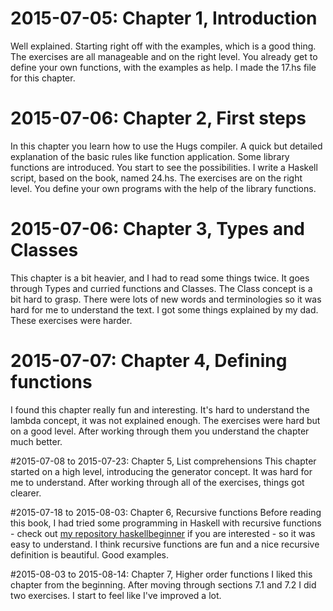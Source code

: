 # 2015-07-05: Chapter 1, Introduction
Well explained. Starting right off with the examples, which is a good thing.
The exercises are all manageable and on the right level. You already get to define your own functions, with the examples as help.
I made the 17.hs file for this chapter.

# 2015-07-06: Chapter 2, First steps
In this chapter you learn how to use the Hugs compiler. A quick but detailed explanation of the basic rules like function application.
Some library functions are introduced. You start to see the possibilities. I write a Haskell script, based on the book, named 24.hs.
The exercises are on the right level. You define your own programs with the help of the library functions.

# 2015-07-06: Chapter 3, Types and Classes
This chapter is a bit heavier, and I had to read some things twice. It goes through Types and curried functions and Classes.
The Class concept is a bit hard to grasp. There were lots of new words and terminologies so it was hard for me to understand the text.
I got some things explained by my dad.
These exercises were harder.

# 2015-07-07: Chapter 4, Defining functions
I found this chapter really fun and interesting. It's hard to understand the lambda concept, it was not explained enough.
The exercises were hard but on a good level. After working through them you understand the chapter much better.

#2015-07-08 to 2015-07-23: Chapter 5, List comprehensions
This chapter started on a high level, introducing the generator concept. It was hard for me to understand.
After working through all of the exercises, things got clearer.

#2015-07-18 to 2015-08-03: Chapter 6, Recursive functions
Before reading this book, I had tried some programming in Haskell with recursive functions - check out [my repository haskellbeginner](https://github.com/juliajansson/haskellbeginner) if you are interested - so it was easy to understand. I think recursive functions are fun and a nice recursive definition is beautiful. Good examples. 

#2015-08-03 to 2015-08-14: Chapter 7, Higher order functions
I liked this chapter from the beginning. After moving through sections 7.1 and 7.2 I did two exercises. I start to feel like I've improved a lot. 
